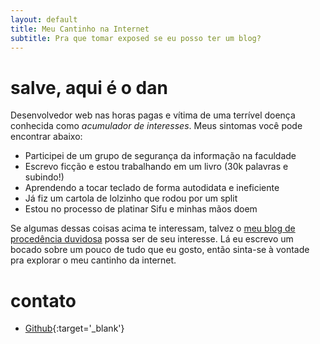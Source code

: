 ```yaml
---
layout: default
title: Meu Cantinho na Internet
subtitle: Pra que tomar exposed se eu posso ter um blog?
---
```


# salve, aqui é o dan

Desenvolvedor web nas horas pagas e vítima de uma terrível doença conhecida como _acumulador de interesses_. Meus sintomas você pode encontrar abaixo:

- Participei de um grupo de segurança da informação na faculdade
- Escrevo ficção e estou trabalhando em um livro (30k palavras e subindo!)
- Aprendendo a tocar teclado de forma autodidata e ineficiente
- Já fiz um cartola de lolzinho que rodou por um split
- Estou no processo de platinar Sifu e minhas mãos doem

Se algumas dessas coisas acima te interessam, talvez o [meu blog de procedência duvidosa](/blog) possa ser de seu interesse. Lá eu escrevo um bocado sobre um pouco de tudo que eu gosto, então sinta-se à vontade pra explorar o meu cantinho da internet.

# contato

- [Github](https://github.com/dandeeccastro){:target='_blank'}
